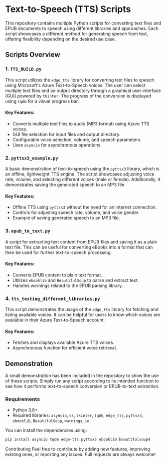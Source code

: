 # Text-to-Speech (TTS) Scripts

This repository contains multiple Python scripts for converting text files and EPUB documents to speech using different libraries and approaches. Each script showcases a different method for generating speech from text, offering flexibility depending on the desired use case.

## Scripts Overview

### 1. `TTS_BUILD.py`
This script utilizes the `edge_tts` library for converting text files to speech using Microsoft's Azure Text-to-Speech voices. The user can select multiple text files and an output directory through a graphical user interface (GUI) powered by `tkinter`. The progress of the conversion is displayed using `tqdm` for a visual progress bar.

#### Key Features:
- Converts multiple text files to audio (MP3 format) using Azure TTS voices.
- GUI file selection for input files and output directory.
- Configurable voice selection, volume, and speech parameters.
- Uses `asyncio` for asynchronous operations.

### 2. `pyttsx3_example.py`
A basic demonstration of text-to-speech using the `pyttsx3` library, which is an offline, lightweight TTS engine. The script showcases adjusting voice rate, volume, and selecting different voices (male or female). Additionally, it demonstrates saving the generated speech to an MP3 file.

#### Key Features:
- Offline TTS using `pyttsx3` without the need for an internet connection.
- Controls for adjusting speech rate, volume, and voice gender.
- Example of saving generated speech to an MP3 file.

### 3. `epub_to_text.py`
A script for extracting text content from EPUB files and saving it as a plain text file. This can be useful for converting eBooks into a format that can then be used for further text-to-speech processing.

#### Key Features:
- Converts EPUB content to plain text format.
- Utilizes `ebooklib` and `BeautifulSoup` to parse and extract text.
- Handles warnings related to the EPUB parsing library.

### 4. `tts_testing_different_libraries.py`
This script demonstrates the usage of the `edge_tts` library for fetching and listing available voices. It can be helpful for users to know which voices are available in their Azure Text-to-Speech account.

#### Key Features:
- Fetches and displays available Azure TTS voices.
- Asynchronous function for efficient voice retrieval.

## Demonstration

A small demonstration has been included in the repository to show the use of these scripts. Simply run any script according to its intended function to see how it performs text-to-speech conversion or EPUB-to-text extraction.

### Requirements

- Python 3.8+
- Required libraries: `asyncio`, `os`, `tkinter`, `tqdm`, `edge_tts`, `pyttsx3`, `ebooklib`, `BeautifulSoup`, `warnings`, `io`

You can install the dependencies using:

```bash
pip install asyncio tqdm edge-tts pyttsx3 ebooklib beautifulsoup4
```

Contributing
Feel free to contribute by adding new features, improving existing ones, or reporting any issues. Pull requests are always welcome!
